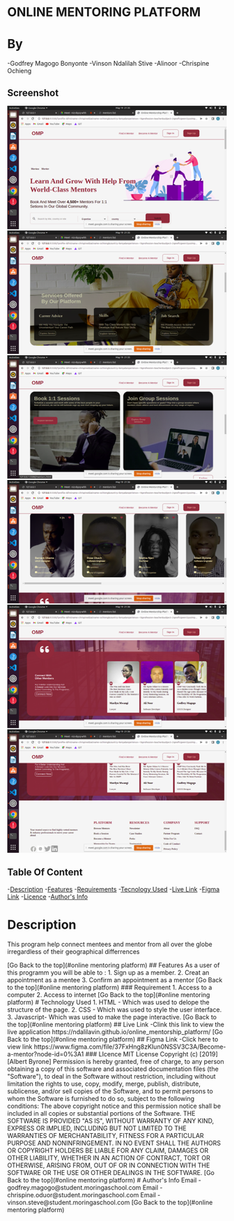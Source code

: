 # ONLINE MENTORING PLATFORM
# By
 -Godfrey Magogo Bonyonte
 -Vinson Ndalilah Stive
 -Alinoor
 -Chrispine Ochieng
## Screenshot
![images](/assets/images/Screenshot%20from%202022-05-19%2021-35-30.png)
![images](assets/images/Screenshot%20from%202022-05-19%2021-35-41.png)
![images](/assets/images/Screenshot%20from%202022-05-19%2021-35-51.png)
![images](/assets/images/Screenshot%20from%202022-05-19%2021-36-00.png)
![images](/assets/images/Screenshot%20from%202022-05-19%2021-36-08.png)
![images](/assets/images/Screenshot%20from%202022-05-19%2021-36-13.png)
## Table Of Content
-[Description](#description)
-[Features](#features)
-[Requirements](#requirements)
-[Tecnology Used](#technology-used)
-[Live Link](#live-link)
-[Figma Link](#figma-link)
-[Licence](#licence)
-[Author's Info](#author's-info)
# Description
<p>This program help connect mentees and mentor from all over the globe irregardless of their geographical differrences</p>
[Go Back to the top](#online mentoring platform)
## Features
As a user of this programm you will be able to :
1. Sign up as a member.
2. Creat an appointment as a mentee
3. Confirm an appointment as a mentor
[Go Back to the top](#online mentoring platform)
### Requirement
1. Access to a computer
2. Access to internet
[Go Back to the top](#online mentoring platform)
# Technology Used
1. HTML - Which was used to delope the structure of the page.
2. CSS - Which was used to style the user interface.
3. Javascript- Which was used to make the page interactive.
[Go Back to the top](#online mentoring platform)
## Live Link
 -Clink this link to view the live application
https://ndalilavin.github.io/online_mentorship_platform/
 [Go Back to the top](#online mentoring platform)
## Figma Link
 -Click here to view link
 https://www.figma.com/file/37FxHng8zKIun0NSSV3C3A/Become-a-mentor?node-id=0%3A1
### LIcence
 MIT License
Copyright (c) [2019] [Albert Byrone]
Permission is hereby granted, free of charge, to any person obtaining a copy
of this software and associated documentation files (the "Software"), to deal
in the Software without restriction, including without limitation the rights
to use, copy, modify, merge, publish, distribute, sublicense, and/or sell
copies of the Software, and to permit persons to whom the Software is
furnished to do so, subject to the following conditions:
The above copyright notice and this permission notice shall be included in all
copies or substantial portions of the Software.
THE SOFTWARE IS PROVIDED "AS IS", WITHOUT WARRANTY OF ANY KIND, EXPRESS OR
IMPLIED, INCLUDING BUT NOT LIMITED TO THE WARRANTIES OF MERCHANTABILITY,
FITNESS FOR A PARTICULAR PURPOSE AND NONINFRINGEMENT. IN NO EVENT SHALL THE
AUTHORS OR COPYRIGHT HOLDERS BE LIABLE FOR ANY CLAIM, DAMAGES OR OTHER
LIABILITY, WHETHER IN AN ACTION OF CONTRACT, TORT OR OTHERWISE, ARISING FROM,
OUT OF OR IN CONNECTION WITH THE SOFTWARE OR THE USE OR OTHER DEALINGS IN THE
SOFTWARE.
[Go Back to the top](#online mentoring platform)
# Author's Info
Email - godfrey.magogo@student.moringaschool.com
Email - chrispine.oduor@student.moringaschool.com
Email - vinson.steve@student.moringaschool.com
[Go Back to the top](#online mentoring platform)
